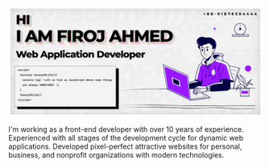 [![MasterHead](https://raw.githubusercontent.com/codiologist/codiologist/main/firoj-ahmed-codiologist.jpg)](#)

I'm working as a front-end developer with over 10 years of experience. Experienced with all stages of the development cycle for dynamic web applications. Developed pixel-perfect attractive websites for personal, business, and nonprofit organizations with modern technologies.
